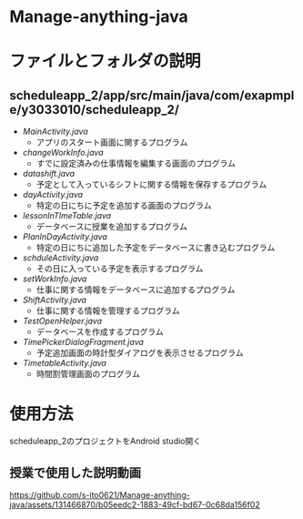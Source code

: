 # Manage-anything-java

# ファイルとフォルダの説明
## scheduleapp_2/app/src/main/java/com/exapmple/y3033010/scheduleapp_2/
* *MainActivity.java*
    * アプリのスタート画面に関するプログラム
* *changeWorkInfo.java*
    * すでに設定済みの仕事情報を編集する画面のプログラム
* *datashift.java*
    * 予定として入っているシフトに関する情報を保存するプログラム
* *dayActivity.java*
    * 特定の日にちに予定を追加する画面のプログラム
* *lessonInTImeTable.java*
    * データベースに授業を追加するプログラム
* *PlanInDayActivity.java*
    * 特定の日にちに追加した予定をデータベースに書き込むプログラム
* *schduleActivity.java*
    * その日に入っている予定を表示するプログラム
* *setWorkInfo.java*
    * 仕事に関する情報をデータベースに追加するプログラム
* *ShiftActivity.java*
    * 仕事に関する情報を管理するプログラム
* *TestOpenHelper.java*
    * データベースを作成するプログラム
* *TimePickerDialogFragment.java*
    * 予定追加画面の時計型ダイアログを表示させるプログラム
* *TimetableActivity.java*
    * 時間割管理画面のプログラム


# 使用方法
scheduleapp_2のプロジェクトをAndroid studio開く

## 授業で使用した説明動画


https://github.com/s-ito0621/Manage-anything-java/assets/131466870/b05eedc2-1883-49cf-bd67-0c68da156f02

